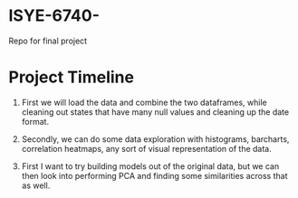 # ISYE-6740-
Repo for final project


# Project Timeline

1) First we will load the data and combine the two dataframes, while cleaning out states that have many null values and cleaning up the date format. 

2) Secondly, we can do some data exploration with histograms, barcharts, correlation heatmaps, any sort of visual representation of the data. 

3) First I want to try building models out of the original data, but we can then look into performing PCA and finding some similarities across that as well. 
